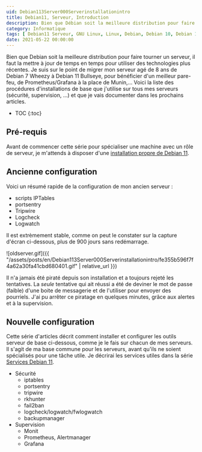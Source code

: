 ```yaml
---
uid: Debian113Server000Serverinstallationintro
title: Debian11, Serveur, Introduction
description: Bien que Débian soit la meilleure distribution pour faire tourner un serveur, il faut la mettre à jour de temps en temps pour utiliser des technologies plus récentes. Je suis sur le point de migrer mon serveur agé de 8 ans de Debian 7 Wheezy à Debian 11 Bullseye, pour bénéficier d'un meilleur pare-feu, de Prometheus/Grafana à la place de Munin,... Voici la liste des procédures d'installations de base que j'utilise sur tous mes serveurs (sécurité, supervision, ...) et que je vais documenter dans les prochains articles.
category: Informatique
tags: [ Debian11 Serveur, GNU Linux, Linux, Debian, Debian 10, Debian 11, Buster, Bullseye, Serveur, Installation, Introduction, Base, Generique ]
date: 2021-05-22 00:00:00
---
```

Bien que Debian soit la meilleure distribution pour faire tourner un serveur, il faut la mettre à jour de temps en temps pour utiliser des technologies plus récentes. Je suis sur le point de migrer mon serveur agé de 8 ans de Debian 7 Wheezy à Debian 11 Bullseye, pour bénéficier d'un meilleur pare-feu, de Prometheus/Grafana à la place de Munin,... Voici la liste des procédures d'installations de base que j'utilise sur tous mes serveurs (sécurité, supervision, ...) et que je vais documenter dans les prochains articles.

* TOC
{:toc}

## Pré-requis

Avant de commencer cette série pour spécialiser une machine avec un rôle de serveur, je m'attends à disposer d'une [installation propre de Debian 11](/pages/fr/tags/#préparation-debian11).

## Ancienne configuration

Voici un résumé rapide de la configuration de mon ancien serveur :
- scripts IPTables
- portsentry
- Tripwire
- Logcheck
- Logwatch

Il est extrèmement stable, comme on peut le constater sur la capture d'écran ci-dessous, plus de 900 jours sans redémarrage.

![oldserver.gif]({{ "/assets/posts/en/Debian113Server000Serverinstallationintro/fe355b596f7f4a62a30fa41cbd680401.gif" | relative_url }})

Il n'a jamais été piraté depuis son installation et a toujours rejeté les tentatives. La *seule* tentative qui ait réussi a été de
deviner le mot de passe (faible) d'une boite de messagerie et de l'utiliser pour envoyer des pourriels. J'ai pu arrêter ce
piratage en quelques minutes, grâce aux alertes et à la supervision.

## Nouvelle configuration

Cette série d'articles décrit comment installer et configurer les outils serveur de base ci-dessous, comme je le fais sur chacun
de mes serveurs. Il s'agit de ma base commune pour les serveurs, avant qu'ils ne soient spécialisés pour une tâche utile. Je
décrirai les services utiles dans la série [Services Debian 11](/pages/fr/tags/#services-debian11).

- Sécurité
  - iptables
  - portsentry
  - tripwire
  - rkhunter
  - fail2ban
  - logcheck/logwatch/fwlogwatch
  - backupmanager
- Supervision
  - Monit
  - Prometheus, Alertmanager
  - Grafana


